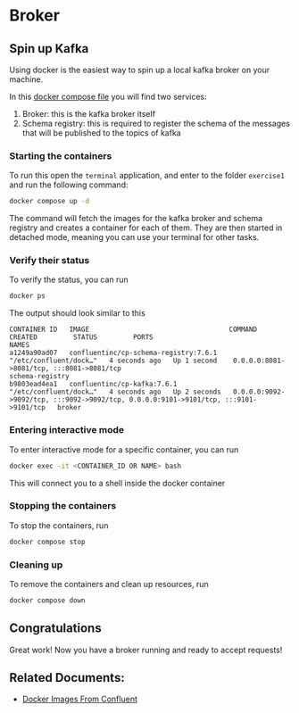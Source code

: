 # Broker

## Spin up Kafka

Using docker is the easiest way to spin up a local kafka broker on your machine. 

In this [docker compose file](docker-compose.yaml) you will find two services:

1. Broker: this is the kafka broker itself
2. Schema registry: this is required to register the schema of the messages that will be published to the topics of kafka


### Starting the containers
To run this open the `terminal` application, and enter to the folder `exercise1` and run the following command:

```bash
docker compose up -d
```

The command will fetch the images for the kafka broker and schema registry and creates a container for each of them. They are then started in detached mode, meaning you can use your terminal for other tasks.

### Verify their status
To verify the status, you can run
```bash
docker ps
```

The output should look similar to this
```
CONTAINER ID   IMAGE                                   COMMAND                  CREATED         STATUS         PORTS                                                                                  NAMES
a1249a90ad07   confluentinc/cp-schema-registry:7.6.1   "/etc/confluent/dock…"   4 seconds ago   Up 1 second    0.0.0.0:8081->8081/tcp, :::8081->8081/tcp                                              schema-registry
b9803ead4ea1   confluentinc/cp-kafka:7.6.1             "/etc/confluent/dock…"   4 seconds ago   Up 2 seconds   0.0.0.0:9092->9092/tcp, :::9092->9092/tcp, 0.0.0.0:9101->9101/tcp, :::9101->9101/tcp   broker
```

### Entering interactive mode
To enter interactive mode for a specific container, you can run
```bash
docker exec -it <CONTAINER_ID OR NAME> bash
```
This will connect you to a shell inside the docker container

### Stopping the containers
To stop the containers, run 

```bash
docker compose stop
```

### Cleaning up

To remove the containers and clean up resources, run 
```bash
docker compose down
```

## Congratulations

Great work! Now you have a broker running and ready to accept requests!

## Related Documents:

* [Docker Images From Confluent](https://hub.docker.com/search?q=confluentinc%2Fcp)
